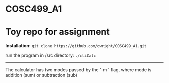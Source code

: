 # COSC499_A1
Toy repo for assignment
======

**Installation:** 
 `git clone https://github.com/qwright/COSC499_A1.git`
 
 run the program in /src directory: `./cliCalc`
 
 ---
 The calculator has two modes passed by the '-m <mode> ' flag, where mode is addition (sum) or subtraction (sub)
